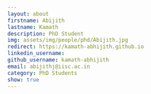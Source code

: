```yaml
---
layout: about
firstname: Abijith
lastname: Kamath
description: PhD Student
img: assets/img/people/phd/Abijith.jpg
redirect: https://kamath-abhijith.github.io
linkedin_username: 
github_username: kamath-abhijith
email: abijithj@iisc.ac.in
category: PhD Students
show: true
---
```

